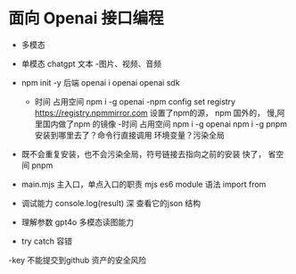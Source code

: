 # 面向 Openai 接口编程

- 多模态
 - 单模态
   chatgpt 文本
 -图片、视频、音频

- npm init -y 后端
  openai i openai     openai sdk
  - 时间 占用空间
    npm i -g openai 
  -npm config set registry https://registry.npmmirror.com
   设置了npm的源， npm 国外的， 慢,阿里国内做了npm 的镜像 
  -时间 占用空间
  npm i -g openai
  npm i -g pnpm
  安装到哪里去了？命令行直接调用 环境变量？污染全局

- 既不会重复安装，也不会污染全局，符号链接去指向之前的安装
  快了， 省空间 pnpm

- main.mjs 主入口，单点入口的职责
    mjs es6 module 语法 import from 

- 调试能力
  console.log(result) 深 查看它的json 结构

- 理解参数
  gpt4o 多模态读图能力
  
- try catch
  容错

-key 不能提交到github
 资产的安全风险
